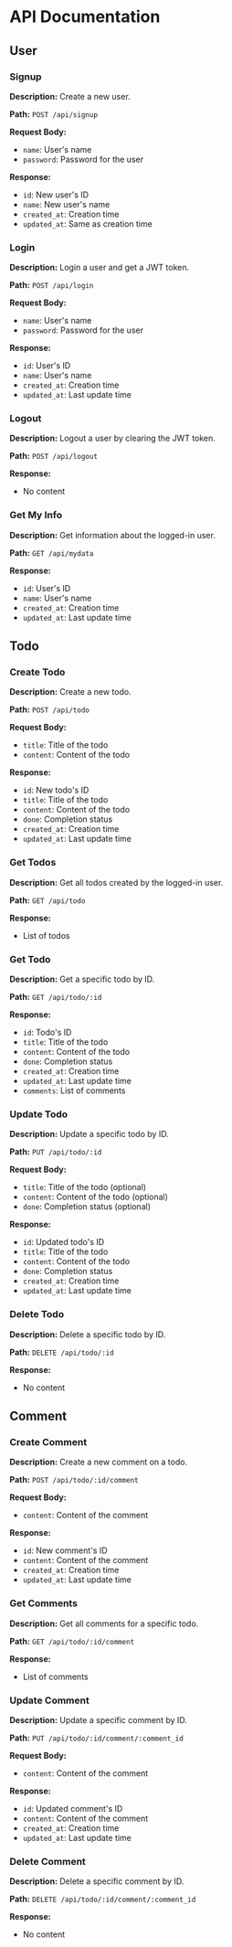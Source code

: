 # API Documentation

## User

### Signup

**Description:**
Create a new user.

**Path:**
`POST /api/signup`

**Request Body:**
- `name`: User's name
- `password`: Password for the user

**Response:**
- `id`: New user's ID
- `name`: New user's name
- `created_at`: Creation time
- `updated_at`: Same as creation time


### Login

**Description:**
Login a user and get a JWT token.

**Path:**
`POST /api/login`

**Request Body:**
- `name`: User's name
- `password`: Password for the user

**Response:**
- `id`: User's ID
- `name`: User's name
- `created_at`: Creation time
- `updated_at`: Last update time


### Logout

**Description:**
Logout a user by clearing the JWT token.

**Path:**
`POST /api/logout`

**Response:**
- No content


### Get My Info

**Description:**
Get information about the logged-in user.

**Path:**
`GET /api/mydata`

**Response:**
- `id`: User's ID
- `name`: User's name
- `created_at`: Creation time
- `updated_at`: Last update time





## Todo

### Create Todo

**Description:**
Create a new todo.

**Path:**
`POST /api/todo`

**Request Body:**
- `title`: Title of the todo
- `content`: Content of the todo

**Response:**
- `id`: New todo's ID
- `title`: Title of the todo
- `content`: Content of the todo
- `done`: Completion status
- `created_at`: Creation time
- `updated_at`: Last update time


### Get Todos

**Description:**
Get all todos created by the logged-in user.

**Path:**
`GET /api/todo`

**Response:**
- List of todos

### Get Todo

**Description:**
Get a specific todo by ID.

**Path:**
`GET /api/todo/:id`

**Response:**
- `id`: Todo's ID
- `title`: Title of the todo
- `content`: Content of the todo
- `done`: Completion status
- `created_at`: Creation time
- `updated_at`: Last update time
- `comments`: List of comments


### Update Todo

**Description:**
Update a specific todo by ID.

**Path:**
`PUT /api/todo/:id`

**Request Body:**
- `title`: Title of the todo (optional)
- `content`: Content of the todo (optional)
- `done`: Completion status (optional)

**Response:**
- `id`: Updated todo's ID
- `title`: Title of the todo
- `content`: Content of the todo
- `done`: Completion status
- `created_at`: Creation time
- `updated_at`: Last update time


### Delete Todo

**Description:**
Delete a specific todo by ID.

**Path:**
`DELETE /api/todo/:id`

**Response:**
- No content






## Comment

### Create Comment

**Description:**
Create a new comment on a todo.

**Path:**
`POST /api/todo/:id/comment`

**Request Body:**
- `content`: Content of the comment

**Response:**
- `id`: New comment's ID
- `content`: Content of the comment
- `created_at`: Creation time
- `updated_at`: Last update time


### Get Comments

**Description:**
Get all comments for a specific todo.

**Path:**
`GET /api/todo/:id/comment`

**Response:**
- List of comments


### Update Comment

**Description:**
Update a specific comment by ID.

**Path:**
`PUT /api/todo/:id/comment/:comment_id`

**Request Body:**
- `content`: Content of the comment

**Response:**
- `id`: Updated comment's ID
- `content`: Content of the comment
- `created_at`: Creation time
- `updated_at`: Last update time


### Delete Comment

**Description:**
Delete a specific comment by ID.

**Path:**
`DELETE /api/todo/:id/comment/:comment_id`

**Response:**
- No content

